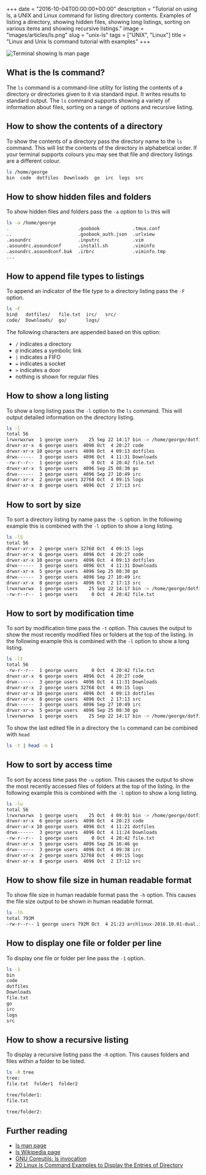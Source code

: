 +++
date = "2016-10-04T00:00:00+00:00"
description = "Tutorial on using ls, a UNIX and Linux command for listing directory contents. Examples of listing a directory, showing hidden files, showing long listings, sorting on various items and showing recursive listings."
image = "images/articles/ls.png"
slug = "unix-ls"
tags = ["UNIX", "Linux"]
title = "Linux and Unix ls command tutorial with examples"
+++

![Terminal showing ls man page][2]

## What is the ls command?

The `ls` command is a command-line utility for listing the contents of a
directory or directories given to it via standard input. It writes results to
standard output. The `ls` command supports showing a variety of information
about files, sorting on a range of options and recursive listing.

## How to show the contents of a directory

To show the contents of a directory pass the directory name to the `ls` command.
This will list the contents of the directory in alphabetical order. If your
terminal supports colours you may see that file and directory listings are a
different colour.

```sh
ls /home/george
bin  code  dotfiles  Downloads  go  irc  logs  src
```

## How to show hidden files and folders

To show hidden files and folders pass the `-a` option to `ls` this will

```sh
ls -a /home/george
.                         .goobook            .tmux.conf
..                        .goobook_auth.json  .urlview
.asoundrc                 .inputrc            .vim
.asoundrc.asoundconf      .install.sh         .viminfo
.asoundrc.asoundconf.bak  .irbrc              .viminfo.tmp
...
```

## How to append file types to listings

To append an indicator of the file type to a directory listing pass the `-F`
option.

```sh
ls -F
bin@   dotfiles/   file.txt  irc/   src/
code/  Downloads/  go/       logs/
```

The following characters are appended based on this option:

- `/` indicates a directory
- `@` indicates a symbolic link
- `|` indicates a FIFO
- `=` indicates a socket
- `>` indicates a door
- nothing is shown for regular files

## How to show a long listing

To show a long listing pass the `-l` option to the `ls` command. This will
output detailed information on the directory listing.

```sh
ls -l
total 56
lrwxrwxrwx  1 george users    25 Sep 22 14:17 bin -> /home/george/dotfiles/bin
drwxr-xr-x  6 george users  4096 Oct  4 20:27 code
drwxr-xr-x 10 george users  4096 Oct  4 09:13 dotfiles
drwx------  3 george users  4096 Oct  4 11:31 Downloads
-rw-r--r--  1 george users     0 Oct  4 20:42 file.txt
drwxr-xr-x  5 george users  4096 Sep 25 08:30 go
drwx------  3 george users  4096 Sep 27 10:49 irc
drwxr-xr-x  2 george users 32768 Oct  4 09:15 logs
drwxr-xr-x  8 george users  4096 Oct  2 17:13 src
```

## How to sort by size

To sort a directory listing by name pass the `-S` option. In the following
example this is combined with the `-l` option to show a long listing.

```sh
ls -lS
total 56
drwxr-xr-x  2 george users 32768 Oct  4 09:15 logs
drwxr-xr-x  6 george users  4096 Oct  4 20:27 code
drwxr-xr-x 10 george users  4096 Oct  4 09:13 dotfiles
drwx------  3 george users  4096 Oct  4 11:31 Downloads
drwxr-xr-x  5 george users  4096 Sep 25 08:30 go
drwx------  3 george users  4096 Sep 27 10:49 irc
drwxr-xr-x  8 george users  4096 Oct  2 17:13 src
lrwxrwxrwx  1 george users    25 Sep 22 14:17 bin -> /home/george/dotfiles/bin
-rw-r--r--  1 george users     0 Oct  4 20:42 file.txt
```

## How to sort by modification time

To sort by modification time pass the `-t` option. This causes the output to
show the most recently modified files or folders at the top of the listing. In
the following example this is combined with the `-l` option to show a long
listing.

```sh
ls -lt
total 56
-rw-r--r--  1 george users     0 Oct  4 20:42 file.txt
drwxr-xr-x  6 george users  4096 Oct  4 20:27 code
drwx------  3 george users  4096 Oct  4 11:31 Downloads
drwxr-xr-x  2 george users 32768 Oct  4 09:15 logs
drwxr-xr-x 10 george users  4096 Oct  4 09:13 dotfiles
drwxr-xr-x  8 george users  4096 Oct  2 17:13 src
drwx------  3 george users  4096 Sep 27 10:49 irc
drwxr-xr-x  5 george users  4096 Sep 25 08:30 go
lrwxrwxrwx  1 george users    25 Sep 22 14:17 bin -> /home/george/dotfiles/bin
```

To show the last edited file in a directory the `ls` command can be combined
with `head`

```sh
ls -t | head -n 1
```

## How to sort by access time

To sort by access time pass the `-u` option. This causes the output to show the
most recently accessed files of folders at the top of the listing. In the
following example this is combined with the `-l` option to show a long listing.

```sh
ls -lu
total 56
lrwxrwxrwx  1 george users    25 Oct  4 09:01 bin -> /home/george/dotfiles/bin
drwxr-xr-x  6 george users  4096 Oct  4 20:23 code
drwxr-xr-x 10 george users  4096 Oct  4 11:21 dotfiles
drwx------  3 george users  4096 Oct  4 11:24 Downloads
-rw-r--r--  1 george users     0 Oct  4 20:42 file.txt
drwxr-xr-x  5 george users  4096 Sep 26 16:46 go
drwx------  3 george users  4096 Oct  4 09:38 irc
drwxr-xr-x  2 george users 32768 Oct  4 09:15 logs
drwxr-xr-x  8 george users  4096 Oct  2 17:12 src
```

## How to show file size in human readable format

To show file size in human readable format pass the `-h` option. This causes the
file size output to be shown in human readable format.

```sh
ls -lh
total 793M
-rw-r--r-- 1 george users 792M Oct  4 21:23 archlinux-2016.10.01-dual.iso
```

## How to display one file or folder per line

To display one file or folder per line pass the `-1` option.

```sh
ls -1
bin
code
dotfiles
Downloads
file.txt
go
irc
logs
src
```

## How to show a recursive listing

To display a recursive listing pass the `-R` option. This causes folders and
files within a folder to be listed.

```sh
ls -R tree
tree:
file.txt  folder1  folder2
```

```sh
tree/folder1:
file.txt
```

```sh
tree/folder2:
```

## Further reading

- [ls man page][1]
- [ls Wikipedia page][3]
- [GNU Coreutils: ls invocation][4]
- [20 Linux ls Command Examples to Display the Entries of Directory][5]

[1]: http://linux.die.net/man/1/ls
[2]: /images/articles/ls.webp "Linux and Unix ls command"
[3]: https://en.wikipedia.org/wiki/Ls
[4]: https://www.gnu.org/software/coreutils/manual/html_node/ls-invocation.html
[5]: http://linoxide.com/linux-command/linux-ls-command/
